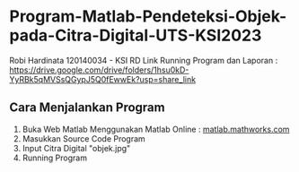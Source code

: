 # Program-Matlab-Pendeteksi-Objek-pada-Citra-Digital-UTS-KSI2023
Robi Hardinata 120140034 - KSI RD
Link Running Program dan Laporan : https://drive.google.com/drive/folders/1hsu0kD-YyRBk5qMVSsQGypJ5Q0fEwwEk?usp=share_link

## Cara Menjalankan Program
1. Buka Web Matlab Menggunakan Matlab Online : [matlab.mathworks.com](https://matlab.mathworks.com/)
2. Masukkan Source Code Program
3. Input Citra Digital "objek.jpg"
4. Running Program
